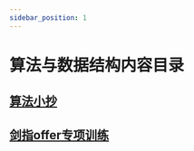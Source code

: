 ```yaml
---
sidebar_position: 1
---
```


# 算法与数据结构内容目录

## [算法小抄](algorithm_cheat_sheet/intro)

## [剑指offer专项训练](OfferOrientedAlgorithms-main/README)
